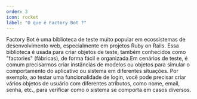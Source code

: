 ```yaml
---
order: 3
icon: rocket
label: "O que é Factory Bot ?"
---
```


<!-- Ultima atualização: 24/09/2023 -->
<!-- Autor(es): Araújo -->

Factory Bot é uma biblioteca de teste muito popular em ecossistemas de desenvolvimento web, especialmente em projetos Ruby on Rails. Essa biblioteca é usada para criar objetos de teste, também conhecidos como "factories" (fábricas), de forma fácil e organizada.Em cenários de teste, é comum precisarmos criar instâncias de modelos ou objetos para simular o comportamento do aplicativo ou sistema em diferentes situações. Por exemplo, ao testar uma funcionalidade de login, você pode precisar criar vários objetos de usuário com diferentes atributos, como nome, email, senha, etc., para verificar como o sistema se comporta em casos diversos.